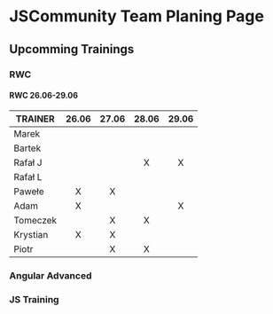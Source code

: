 # JSCommunity Team Planing Page

## Upcomming Trainings

### RWC
#### RWC 26.06-29.06
| TRAINER | 26.06	| 27.06 | 28.06 | 29.06 |
| --      | :---: | :---: | :---: | :---: | 
| Marek   |       |       |       |       |
| Bartek  |       |       |       |       |
| Rafał J |       |       |   X   |   X   |
| Rafał L |       |       |       |       |
| Pawełe  |   X   |   X   |       |       |
| Adam    |   X   |       |       |   X   |
| Tomeczek|       |   X   |   X   |       |
| Krystian|   X   |   X   |       |       |
| Piotr   |       |   X   |   X   |       |

### Angular Advanced

### JS Training

